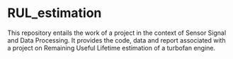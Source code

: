 # RUL_estimation
This repository entails the work of a project in the context of Sensor Signal and Data Processing. It provides the code, data and report associated with a project on Remaining Useful Lifetime estimation of a turbofan engine.
